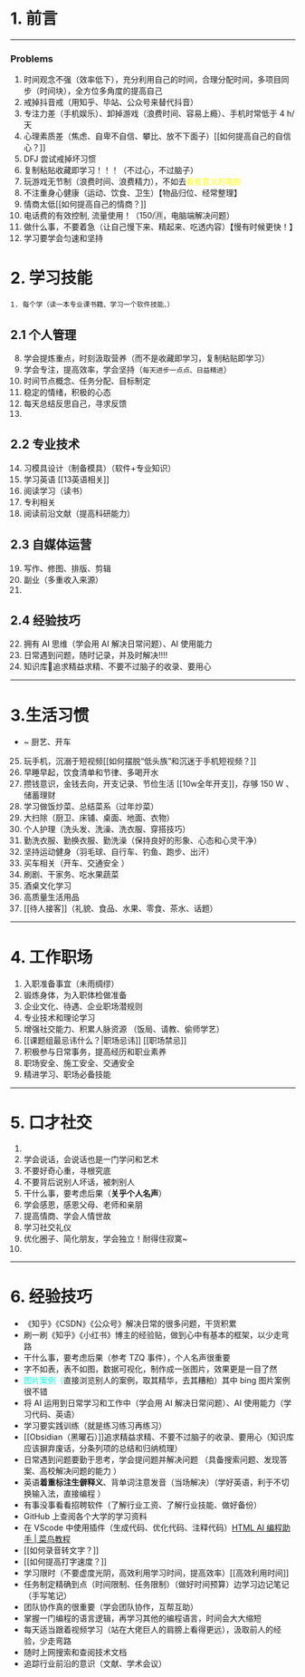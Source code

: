 # 1. 前言

---
### Problems
1. 时间观念不强（效率低下），充分利用自己的时间，合理分配时间，多项目同步（时间块），全方位多角度的提高自己
2. 戒掉抖音戒（用知乎、毕站、公众号来替代抖音）
3. 专注力差（手机娱乐）、卸掉游戏（浪费时间、容易上瘾）、手机时常低于 4 h/天
4. 心理素质差（焦虑、自卑不自信、攀比、放不下面子）[[如何提高自己的自信心？]]
5. DFJ 尝试戒掉坏习惯
6. 复制粘贴收藏即学习！！！（不过心，不过脑子）
7. 玩游戏无节制（浪费时间、浪费精力），不如去<font color="#ffff00">看有意义的电影</font>
8. 不注重身心健康（运动、饮食、卫生）【物品归位、经常整理】
9. 情商太低[[如何提高自己的情商？]]
10. 电话费的有效控制, 流量使用！（150/🈷，电脑端解决问题）
11. 做什么事，不要着急（让自己慢下来、精起来、吃透内容）【慢有时候更快！】
12. 学习要学会匀速和坚持
# 2. 学习技能
```ad-check
1. 每个学（读一本专业课书籍、学习一个软件技能、）
```
## 2.1 个人管理
8. 学会提炼重点，时刻汲取营养（而不是收藏即学习，复制粘贴即学习）
9. 学会专注，提高效率，学会坚持（`每天进步一点点、日益精进`）
10. 时间节点概念、任务分配、目标制定 
11. 稳定的情绪，积极的心态 
12. 每天总结反思自己，寻求反馈
13. 
## 2.2 专业技术
14. 习模具设计（制备模具）（软件+专业知识）
15. 学习英语 [[13英语相关]]
16. 阅读学习（读书）
17. 专利相关
18. 阅读前沿文献（提高科研能力）

## 2.3 自媒体运营 
19. 写作、修图、排版、剪辑
20. 副业（多重收入来源）
21. 
## 2.4 经验技巧
22. 拥有 AI 思维（学会用 AI 解决日常问题）、AI 使用能力
23. 日常遇到问题，随时记录，并及时解决!!!!
24. 知识库🌟追求精益求精、不要不过脑子的收录、要用心
---
# 3.生活习惯
- ~ 厨艺、开车 
25. 玩手机，沉溺于短视频[[如何摆脱“低头族”和沉迷于手机短视频？]]
26. 早睡早起，饮食清单和节律、多喝开水 
27. 攒钱意识，金钱去向，开支记录、节俭生活 [[10w全年开支]]，存够 150 W 、储蓄理财 
28. 学习做饭炒菜、总结菜系（过年炒菜）
29. 大扫除（厨卫、床铺、桌面、地面、衣物）
30. 个人护理（洗头发、洗澡、洗衣服、穿搭技巧）
31. 勤洗衣服、勤换衣服、勤洗澡（保持良好的形象、心态和心灵干净）
32. 坚持运动健身（羽毛球、自行车、钓鱼、跑步、出汗）
33. 买车相关（开车、交通安全 ）
34. 刷剧、干家务、吃水果蔬菜 
35. 酒桌文化学习 
36. 高质量生活用品 
37. [[待人接客]]（礼貌、食品、水果、零食、茶水、话题）


---
# 4. 工作职场
1. 入职准备事宜（未雨绸缪）
2. 锻炼身体，为入职体检做准备
3. 企业文化、待遇、企业职场潜规则
4. 专业技术和理论学习 
5. 增强社交能力、积累人脉资源 （饭局、请教、偷师学艺）
6. [[课题组最忌讳什么？|职场忌讳]] [[职场禁忌]]
7. 积极参与日常事务，提高经历和职业素养 
8. 职场安全、施工安全、交通安全 
9. 精进学习、职场必备技能 
---
# 5. 口才社交
1. 
2. 学会说话，会说话也是一门学问和艺术
3. 不要好奇心重，寻根究底
4. 不要背后说别人坏话，被刺别人
5. 干什么事，要考虑后果（**关乎个人名声**）
6. 学会感恩，感恩父母、老师和亲朋
7. 提高情商、学会人情世故
8. 学习社交礼仪
9. 优化圈子、简化朋友，学会独立！耐得住寂寞~
10. 

---
# 6. 经验技巧 
- 《知乎》《CSDN》《公众号》解决日常的很多问题，干货积累
- 刷一刷《知乎》《小红书》博主的经验贴，做到心中有基本的框架，以少走弯路
-  干什么事，要考虑后果（参考 TZQ 事件），个人名声很重要
-  字不如表，表不如图，数据可视化，制作成一张图片，效果更是一目了然
- <font color="#00ffdc">图片案例（</font>直接浏览别人的案例，取其精华，去其糟粕）其中 bing 图片案例很不错
-   将 AI 运用到日常学习和工作中（学会用 AI 解决日常问题）、AI 使用能力（学习代码、英语）
- 学习要实践训练（就是练习练习再练习） 
- [[Obsidian（黑曜石）]]追求精益求精、不要不过脑子的收录、要用心（知识库应该摒弃废话，分条列项的总结和归纳梳理）
- 日常遇到问题要勤于思考，学会提问题并解决问题 （具备搜索问题、发现答案、高校解决问题的能力 ）
-  英语**着重标注生僻释义**、背单词注意发音（当场解决）（学好英语，利于不切换输入法，直接编程 ）
- 有事没事看看招聘软件（了解行业工资、了解行业技能、做好备份）
- GitHub 上查阅各个大学的学习资料 
- 在 VScode 中使用插件（生成代码、优化代码、注释代码）[HTML AI 编程助手 | 菜鸟教程](https://www.runoob.com/html/fitten-code-html.html)
- [[如何录音转文字？]]
- [[如何提高打字速度？]]
- 学习限时（不要虚度光阴，高效利用学习时间，提高效率）[[高效利用时间]]
- 任务制定精确到点（时间限制、任务限制）（做好时间预算）边学习边记笔记（手写笔记）
- 团队协作真的很重要（学会团队协作，互帮互助）
- 掌握一门编程的语言逻辑，再学习其他的编程语言，时间会大大缩短 
- 每天适当跟着视频学习（站在大佬巨人的肩膀上看得更远），汲取前人的经验，少走弯路 
- 随时上网搜索和查阅技术文档
- 追踪行业前沿的意识（文献、学术会议）

